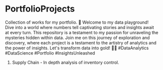 # PortfolioProjects
Collection of works for my portfolio.
🚀 Welcome to my data playground! Dive into a world where numbers tell captivating stories and insights await at every turn. This repository is a testament to my passion for unraveling the mysteries hidden within data. Join me on this journey of exploration and discovery, where each project is a testament to the artistry of analytics and the power of insights. Let's transform data into gold! 💼✨ #DataAnalytics #DataScience #Portfolio #InsightsUnleashed

1. Supply Chain - In depth analysis of inventory control.
